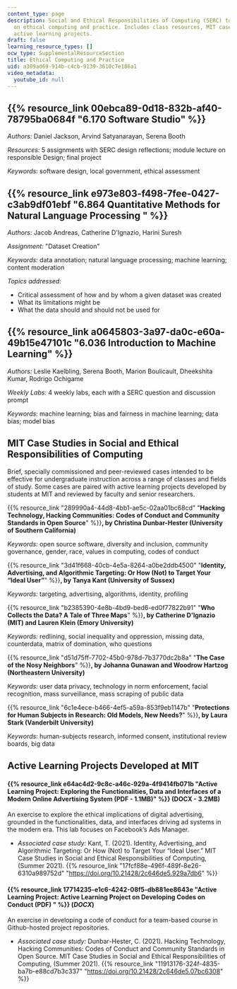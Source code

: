 ```yaml
---
content_type: page
description: Social and Ethical Responsibilities of Computing (SERC) topics focusing
  on ethical computing and practice. Includes class resources, MIT case studies, and
  active learning projects.
draft: false
learning_resource_types: []
ocw_type: SupplementalResourceSection
title: Ethical Computing and Practice
uid: a309ad69-914b-c4cb-9139-3610c7e186a1
video_metadata:
  youtube_id: null
---
```

## {{% resource_link 00ebca89-0d18-832b-af40-78795ba0684f "6.170 Software Studio" %}}

*Authors:* Daniel Jackson, Arvind Satyanarayan, Serena Booth

*Resources:* 5 assignments with SERC design reflections; module lecture on responsible Design; final project

*Keywords:* software design, local government, ethical assessment

## {{% resource_link e973e803-f498-7fee-0427-c3ab9df01ebf "6.864 Quantitative Methods for Natural Language Processing " %}} 

*Authors:* Jacob Andreas, Catherine D'Ignazio, Harini Suresh

*Assignment:* "Dataset Creation"

*Keywords:* data annotation; natural language processing; machine learning; content moderation

*Topics addressed:*

- Critical assessment of how and by whom a given dataset was created
- What its limitations might be
- What the data should and should not be used for

## {{% resource_link a0645803-3a97-da0c-e60a-49b15e47101c "6.036 Introduction to Machine Learning" %}}

*Authors:* Leslie Kaelbling, Serena Booth, Marion Boulicault, Dheekshita Kumar, Rodrigo Ochigame

*Weekly Labs:* 4 weekly labs, each with a SERC question and discussion prompt

*Keywords:* machine learning; bias and fairness in machine learning; data bias; model bias

## MIT Case Studies in Social and Ethical Responsibilities of Computing

Brief, specially commissioned and peer-reviewed cases intended to be effective for undergraduate instruction across a range of classes and fields of study. Some cases are paired with active learning projects developed by students at MIT and reviewed by faculty and senior researchers.

{{% resource_link "289990a4-44d8-4bb1-ae5c-02aa01bc68cd" "**Hacking Technology, Hacking Communities: Codes of Conduct and Community Standards in Open Source**" %}}**, by Christina Dunbar-Hester (University of Southern California)**

*Keywords:* open source software, diversity and inclusion, community governance, gender, race, values in computing, codes of conduct

{{% resource_link "3d41f668-40cb-4e5a-8264-a0be2ddb4500" "**Identity, Advertising, and Algorithmic Targeting: Or How (Not) to Target Your “Ideal User”**" %}}**, by Tanya Kant (University of Sussex)**

*Keywords:* targeting, advertising, algorithms, identity, profiling

{{% resource_link "b2385390-4e8b-4bd9-bed6-ed0f77822b91" "**Who Collects the Data? A Tale of Three Maps**" %}}**, by Catherine D'Ignazio (MIT) and Lauren Klein (Emory University)**

*Keywords:* redlining, social inequality and oppression, missing data, counterdata, matrix of domination, who questions

{{% resource_link "d51d75ff-7702-45b0-978d-7b3770dc2b8a" "**The Case of the Nosy Neighbors**" %}}**, by Johanna Gunawan and Woodrow Hartzog (Northeastern University)**

*Keywords:* user data privacy, technology in norm enforcement, facial recognition, mass surveillance, mass scraping of public data

{{% resource_link "6c1e4ece-b466-4ef5-a59a-853f9eb1147b" "**Protections for Human Subjects in Research: Old Models, New Needs?**" %}}**, by Laura Stark (Vanderbilt University)**

*Keywords:* human-subjects research, informed consent, institutional review boards, big data

## Active Learning Projects Developed at MIT

#### {{% resource_link e64ac4d2-9c8c-a46c-929a-4f9414fb071b "Active Learning Project: Exploring the Functionalities, Data and Interfaces of a Modern Online Advertising System (PDF - 1.1MB)" %}} **(DOCX - 3.2MB)**

An exercise to explore the ethical implications of digital advertising, grounded in the functionalities, data, and interfaces driving ad systems in the modern era. This lab focuses on Facebook’s Ads Manager.

- *Associated case study:* Kant, T. (2021). Identity, Advertising, and Algorithmic Targeting: Or How (Not) to Target Your “Ideal User.” MIT Case Studies in Social and Ethical Responsibilities of Computing, (Summer 2021). {{% resource_link "17fcf88e-496f-489f-8e26-6310a989752d" "https://doi.org/10.21428/2c646de5.929a7db6" %}}

#### {{% resource_link 17714235-e1c6-4242-08f5-db881ee8643e "Active Learning Project: Active Learning Project on Developing Codes on Conduct (PDF) " %}} **(*****DOCX*****)**

An exercise in developing a code of conduct for a team-based course in Github-hosted project repositories. 

- *Associated case study:* Dunbar-Hester, C. (2021). Hacking Technology, Hacking Communities: Codes of Conduct and Community Standards in Open Source. MIT Case Studies in Social and Ethical Responsibilities of Computing, (Summer 2021). {{% resource_link "11913176-324f-4835-ba7b-e88cd7b3c337" "https://doi.org/10.21428/2c646de5.07bc6308" %}}